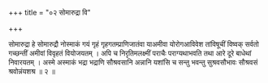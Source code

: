 +++
title = "०२ सोमारुद्रा वि"

+++

सोमारुद्रा हे सोमारुद्रौ नोस्माकं गयं गृहं गृहगतम्प्राणिजातंवा याअमीवा योरोगआविवेश तांविषूचीं विष्वक् सर्वतो गच्छन्तीं अमीवां विवृहतं वियोजयतम् । अपि च निरृतिमलक्ष्मीं पराचैः पराग्यथाभवति तथा आरे दूरे बाधेथां निवारयतम् । अस्मे अस्माकं भद्रा भद्राणि सौश्रवसानि अन्नानि यशांसि च सन्तु भवन्तु सुश्रवसौभावः सौश्रवसं श्रवोन्नंयशश्र ॥ २ ॥